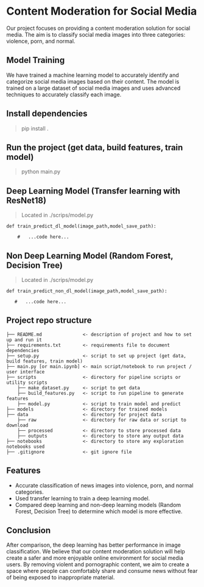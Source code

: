 # Content Moderation for Social Media
Our project focuses on providing a content moderation solution for social media. The aim is to classify social media images into three categories: violence, porn, and normal.

## Model Training
We have trained a machine learning model to accurately identify and categorize social media images based on their content. The model is trained on a large dataset of social media images and uses advanced techniques to accurately classify each image.

## Install dependencies
> pip install .

## Run the project (get data, build features, train model) 
> python main.py
## Deep Learning Model (Transfer learning with ResNet18)
> Located in ./scrips/model.py
```
def train_predict_dl_model(image_path,model_save_path):

    #   ...code here...

```


## Non Deep Learning Model (Random Forest, Decision Tree)
> Located in ./scrips/model.py
```
def train_predict_non_dl_model(image_path,model_save_path):

   #   ...code here...
```


## Project repo structure

```
├── README.md               <- description of project and how to set up and run it
├── requirements.txt        <- requirements file to document dependencies
├── setup.py                <- script to set up project (get data, build features, train model)
├── main.py [or main.ipynb] <- main script/notebook to run project / user interface
├── scripts                 <- directory for pipeline scripts or utility scripts
    ├── make_dataset.py     <- script to get data
    ├── build_features.py   <- script to run pipeline to generate features 
    ├── model.py            <- script to train model and predict
├── models                  <- directory for trained models
├── data                    <- directory for project data
    ├── raw                 <- directory for raw data or script to download
    ├── processed           <- directory to store processed data
    ├── outputs             <- directory to store any output data
├── notebooks               <- directory to store any exploration notebooks used
├── .gitignore              <- git ignore file
```


## Features
* Accurate classification of news images into violence, porn, and normal categories.
* Used transfer learning to train a deep learning model.
* Compared deep learning and non-deep learning models (Random Forest, Decision Tree) to determine which model is more effective.

## Conclusion
After comparison, the deep learning has better performance in image classification. We believe that our content moderation solution will help create a safer and more enjoyable online environment for social media users. By removing violent and pornographic content, we aim to create a space where people can comfortably share and consume news without fear of being exposed to inappropriate material.


